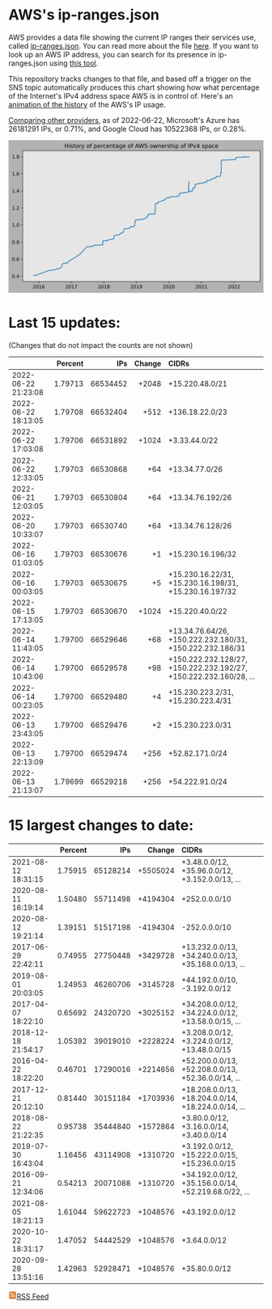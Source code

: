 # AWS's ip-ranges.json

AWS provides a data file showing the current IP ranges their
services use, called [ip-ranges.json](https://ip-ranges.amazonaws.com/ip-ranges.json).
You can read more about the file [here](https://docs.aws.amazon.com/general/latest/gr/aws-ip-ranges.html).
If you want to look up an AWS IP address, you can search for its presence in ip-ranges.json using [this tool](https://seligman.github.io/aws-ip-ranges/).

This repository tracks changes to that file, and based off a trigger on the SNS topic 
automatically produces this chart showing how what percentage of the Internet's IPv4 
address space AWS is in control of.  Here's an 
[animation of the history](https://youtu.be/Su25yl7eol8) of the AWS's IP usage.

[Comparing other providers](https://github.com/seligman/cloud_sizes), as of 2022-06-22, Microsoft's Azure has 26181291 IPs, or 0.71%, and Google Cloud has 10522368 IPs, or 0.28%.

![History of AWS](history_count.svg)

# Last 15 updates:

(Changes that do not impact the counts are not shown)

| | Percent | IPs | Change | CIDRs |
| :--- | ---: | ---: | ---: | :--- |
| 2022-06-22 21:23:08 | 1.79713 | 66534452 | +2048 | +15.220.48.0/21 |
| 2022-06-22 18:13:05 | 1.79708 | 66532404 | +512 | +136.18.22.0/23 |
| 2022-06-22 17:03:08 | 1.79706 | 66531892 | +1024 | +3.33.44.0/22 |
| 2022-06-22 12:33:05 | 1.79703 | 66530868 | +64 | +13.34.77.0/26 |
| 2022-06-21 12:03:05 | 1.79703 | 66530804 | +64 | +13.34.76.192/26 |
| 2022-06-20 10:33:07 | 1.79703 | 66530740 | +64 | +13.34.76.128/26 |
| 2022-06-16 01:03:05 | 1.79703 | 66530676 | +1 | +15.230.16.196/32 |
| 2022-06-16 00:03:05 | 1.79703 | 66530675 | +5 | +15.230.16.22/31, +15.230.16.198/31, +15.230.16.197/32 |
| 2022-06-15 17:13:05 | 1.79703 | 66530670 | +1024 | +15.220.40.0/22 |
| 2022-06-14 11:43:05 | 1.79700 | 66529646 | +68 | +13.34.76.64/26, +150.222.232.180/31, +150.222.232.186/31 |
| 2022-06-14 10:43:06 | 1.79700 | 66529578 | +98 | +150.222.232.128/27, +150.222.232.192/27, +150.222.232.160/28, ... |
| 2022-06-14 00:23:05 | 1.79700 | 66529480 | +4 | +15.230.223.2/31, +15.230.223.4/31 |
| 2022-06-13 23:43:05 | 1.79700 | 66529476 | +2 | +15.230.223.0/31 |
| 2022-06-13 22:13:09 | 1.79700 | 66529474 | +256 | +52.82.171.0/24 |
| 2022-06-13 21:13:07 | 1.79699 | 66529218 | +256 | +54.222.91.0/24 |


# 15 largest changes to date:

| | Percent | IPs | Change | CIDRs |
| :--- | ---: | ---: | ---: | :--- |
| 2021-08-12 18:31:15 | 1.75915 | 65128214 | +5505024 | +3.48.0.0/12, +35.96.0.0/12, +3.152.0.0/13, ... |
| 2020-08-11 16:19:14 | 1.50480 | 55711498 | +4194304 | +252.0.0.0/10 |
| 2020-08-12 19:21:14 | 1.39151 | 51517198 | -4194304 | -252.0.0.0/10 |
| 2017-06-29 22:42:11 | 0.74955 | 27750448 | +3429728 | +13.232.0.0/13, +34.240.0.0/13, +35.168.0.0/13, ... |
| 2019-08-01 20:03:05 | 1.24953 | 46260706 | +3145728 | +44.192.0.0/10, -3.192.0.0/12 |
| 2017-04-07 18:22:10 | 0.65692 | 24320720 | +3025152 | +34.208.0.0/12, +34.224.0.0/12, +13.58.0.0/15, ... |
| 2018-12-18 21:54:17 | 1.05392 | 39019010 | +2228224 | +3.208.0.0/12, +3.224.0.0/12, +13.48.0.0/15 |
| 2016-04-22 18:22:20 | 0.46701 | 17290016 | +2214656 | +52.200.0.0/13, +52.208.0.0/13, +52.36.0.0/14, ... |
| 2017-12-21 20:12:10 | 0.81440 | 30151184 | +1703936 | +18.208.0.0/13, +18.204.0.0/14, +18.224.0.0/14, ... |
| 2018-08-22 21:22:35 | 0.95738 | 35444840 | +1572864 | +3.80.0.0/12, +3.16.0.0/14, +3.40.0.0/14 |
| 2019-07-30 16:43:04 | 1.16456 | 43114908 | +1310720 | +3.192.0.0/12, +15.222.0.0/15, +15.236.0.0/15 |
| 2016-09-21 12:34:06 | 0.54213 | 20071088 | +1310720 | +34.192.0.0/12, +35.156.0.0/14, +52.219.68.0/22, ... |
| 2021-08-05 18:21:13 | 1.61044 | 59622723 | +1048576 | +43.192.0.0/12 |
| 2020-10-22 18:31:17 | 1.47052 | 54442529 | +1048576 | +3.64.0.0/12 |
| 2020-09-28 13:51:16 | 1.42963 | 52928471 | +1048576 | +35.80.0.0/12 |


[![RSS Icon](rss-icon.png)RSS Feed](https://raw.githubusercontent.com/seligman/aws-ip-ranges/master/rss.xml)
